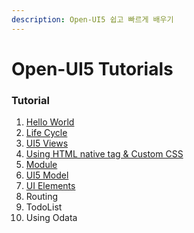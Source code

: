 ```yaml
---
description: Open-UI5 쉽고 빠르게 배우기
---
```


# Open-UI5 Tutorials

### Tutorial

1. [Hello World](tutorial-01.-hello-world.md)
2. [Life Cycle](tutorial-02.-life-cycle.md)
3. [UI5 Views](tutorial-03.-ui5-views.md)
4. [Using HTML native tag & Custom CSS](tutorial-04.-using-html-native-tag.md)
5. [Module](tutorial-05.-module.md)
6. [UI5 Model](tutorial-06.-ui5-model.md)
7. [UI Elements](tutorial-07.-ui-elements.md)
8. Routing
9. TodoList
10. Using Odata



